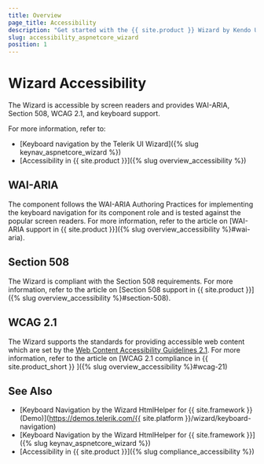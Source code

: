 ```yaml
---
title: Overview
page_title: Accessibility
description: "Get started with the {{ site.product }} Wizard by Kendo UI and learn about its accessibility support for WAI-ARIA, Section 508, and WCAG 2.1."
slug: accessibility_aspnetcore_wizard
position: 1
---
```


# Wizard Accessibility

The Wizard is accessible by screen readers and provides WAI-ARIA, Section 508, WCAG 2.1, and keyboard support.

For more information, refer to:
* [Keyboard navigation by the Telerik UI Wizard]({% slug keynav_aspnetcore_wizard %})
* [Accessibility in {{ site.product }}]({% slug overview_accessibility %})

## WAI-ARIA

The component follows the WAI-ARIA Authoring Practices for implementing the keyboard navigation for its component role and is tested against the popular screen readers. For more information, refer to the article on [WAI-ARIA support in {{ site.product }}]({% slug overview_accessibility %}#wai-aria).

## Section 508

The Wizard is compliant with the Section 508 requirements. For more information, refer to the article on [Section 508 support in {{ site.product }}]({% slug overview_accessibility %}#section-508).

## WCAG 2.1

The Wizard supports the standards for providing accessible web content which are set by the [Web Content Accessibility Guidelines 2.1](https://www.w3.org/TR/WCAG/). For more information, refer to the article on [WCAG 2.1 compliance in {{ site.product_short }} ]({% slug overview_accessibility %}#wcag-21)

## See Also

* [Keyboard Navigation by the Wizard HtmlHelper for {{ site.framework }} (Demo)](https://demos.telerik.com/{{ site.platform }}/wizard/keyboard-navigation)
* [Keyboard Navigation by the Wizard HtmlHelper for {{ site.framework }}]({% slug keynav_aspnetcore_wizard %})
* [Accessibility in {{ site.product }}]({% slug compliance_accessibility %})

